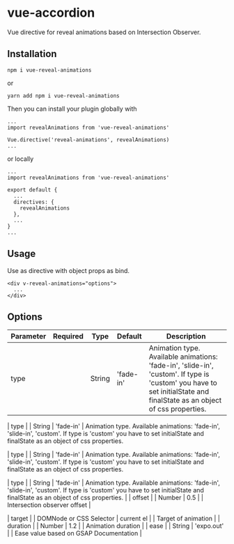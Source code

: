 # vue-accordion
Vue directive for reveal animations based on Intersection Observer.
## Installation
```
npm i vue-reveal-animations
```
or
```
yarn add npm i vue-reveal-animations
```

Then you can install your plugin globally with
```
...
import revealAnimations from 'vue-reveal-animations'

Vue.directive('reveal-animations', revealAnimations)
...
```
or locally
```
...
import revealAnimations from 'vue-reveal-animations'

export default {
  ...
  directives: {
    revealAnimations
  },
  ...
}
...
```
## Usage
Use as directive with object props as bind.
```
<div v-reveal-animations="options">
  ...
</div>
```

## Options
| Parameter    | Required | Type            | Default                                        | Description                                                                                                                                                                                                                                                                                                                                                                                                                                                                                                                                                                                                              |
|--------------|----------|-----------------|------------------------------------------------|--------------------------------------------------------------------------------------------------------------------------------------------------------------------------------------------------------------------------------------------------------------------------------------------------------------------------------------------------------------------------------------------------------------------------------------------------------------------------------------------------------------------------------------------------------------------------------------------------------------------------|
| type          |      | String          |    'fade-in'                                            | Animation type. Available animations: 'fade-in', 'slide-in', 'custom'. If type is 'custom' you have to set initialState and finalState as an object of css properties.                                                                                                                                                                                                                                                         | type          |      | String          |    'fade-in'                                            | Animation type. Available animations: 'fade-in', 'slide-in', 'custom'. If type is 'custom' you have to set initialState and finalState as an object of css properties.  

| type          |      | String          |    'fade-in'                                            | Animation type. Available animations: 'fade-in', 'slide-in', 'custom'. If type is 'custom' you have to set initialState and finalState as an object of css properties.  

| type          |      | String          |    'fade-in'                                            | Animation type. Available animations: 'fade-in', 'slide-in', 'custom'. If type is 'custom' you have to set initialState and finalState as an object of css properties.  

| type          |      | String          |    'fade-in'                                            | Animation type. Available animations: 'fade-in', 'slide-in', 'custom'. If type is 'custom' you have to set initialState and finalState as an object of css properties.                                                                                                                                                                                                                                                                                                                                      |
| offset          |          | Number          |           0.5     |                               | Intersection observer offset                                                                                                                                                                                                                                                                                                                                                                                                                                                                                                                                                                               |

| target          |          | DOMNode or CSS Selector          |           current el    |                                | Target of animation                                                                                                                                                                                                                                                                                                                                                                                                                                                                                                                                                                          |
| duration          |          | Number          |           1.2         |                           | Animation duration                                                                                                                                                                                                                                                                                                                                                                                                                                                                                                                                                                               |
| ease          |          | String          |           'expo.out'       |                             | Ease value based on GSAP Documentation                                                                                                                                                                                                                                                                                                                                                                                                                                                                                                                                                                               |




